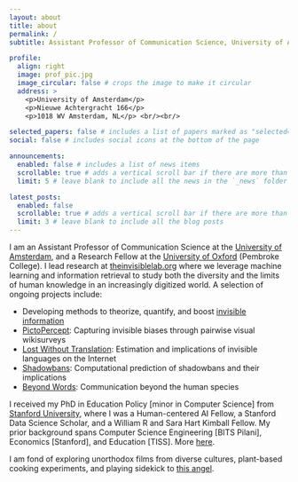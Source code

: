 ```yaml
---
layout: about
title: about
permalink: /
subtitle: Assistant Professor of Communication Science, University of Amsterdam

profile:
  align: right
  image: prof_pic.jpg
  image_circular: false # crops the image to make it circular
  address: >
    <p>University of Amsterdam</p>
    <p>Nieuwe Achtergracht 166</p>
    <p>1018 WV Amsterdam, NL</p> <br/><br/>

selected_papers: false # includes a list of papers marked as "selected={true}"
social: false # includes social icons at the bottom of the page

announcements:
  enabled: false # includes a list of news items
  scrollable: true # adds a vertical scroll bar if there are more than 3 news items
  limit: 5 # leave blank to include all the news in the `_news` folder

latest_posts:
  enabled: false
  scrollable: true # adds a vertical scroll bar if there are more than 3 new posts items
  limit: 3 # leave blank to include all the blog posts
---
```


I am an Assistant Professor of Communication Science at the [University of Amsterdam](https://www.uva.nl/en/profile/k/h/s.khanna/s.khanna.html), and a Research Fellow at the [University of Oxford](https://www.pmb.ox.ac.uk/person/dr-saurabh-khanna) (Pembroke College). I lead research at [theinvisiblelab.org](https://theinvisiblelab.org/) where we leverage machine learning and information retrieval to study both the diversity and the limits of human knowledge in an increasingly digitized world. A selection of ongoing projects include:

- Developing methods to theorize, quantify, and boost [invisible information](https://theinvisiblelab.org/)
- [PictoPercept](https://pictopercept.streamlit.app/): Capturing invisible biases through pairwise visual wikisurveys
- [Lost Without Translation](https://invisiblelang.streamlit.app/): Estimation and implications of invisible languages on the Internet
- [Shadowbans](https://github.com/theinvisiblelab/shadowbans): Computational prediction of shadowbans and their implications
- [Beyond Words](https://theinvisiblelab.org/): Communication beyond the human species

I received my PhD in Education Policy [minor in Computer Science] from [Stanford University](https://www.stanford.edu/), where I was a Human-centered AI Fellow, a Stanford Data Science Scholar, and a William R and Sara Hart Kimball Fellow. My prior background spans Computer Science Engineering [BITS Pilani], Economics [Stanford], and Education [TISS]. More <a href="/assets/pdf/CV_Saurabh_Khanna.pdf" target="_blank">here</a>.

I am fond of exploring unorthodox films from diverse cultures, plant-based cooking experiments, and playing sidekick to <a href="/assets/img/coffee.jpeg" target="_blank">this angel</a>.